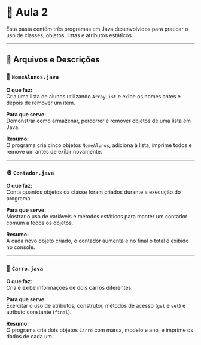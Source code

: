 # 🧩 Aula 2

Esta pasta contém três programas em Java desenvolvidos para praticar o uso de classes, objetos, listas e atributos estáticos.

---

## 📁 Arquivos e Descrições

### 🧱 `NomeAlunos.java`
**O que faz:**  
Cria uma lista de alunos utilizando `ArrayList` e exibe os nomes antes e depois de remover um item.

**Para que serve:**  
Demonstrar como armazenar, percorrer e remover objetos de uma lista em Java.

**Resumo:**  
O programa cria cinco objetos `NomeAlunos`, adiciona à lista, imprime todos e remove um antes de exibir novamente.

---

### ⚙️ `Contador.java`
**O que faz:**  
Conta quantos objetos da classe foram criados durante a execução do programa.

**Para que serve:**  
Mostrar o uso de variáveis e métodos estáticos para manter um contador comum a todos os objetos.

**Resumo:**  
A cada novo objeto criado, o contador aumenta e no final o total é exibido no console.

---

### 🚗 `Carro.java`
**O que faz:**  
Cria e exibe informações de dois carros diferentes.

**Para que serve:**  
Exercitar o uso de atributos, construtor, métodos de acesso (`get` e `set`) e atributo constante (`final`).

**Resumo:**  
O programa cria dois objetos `Carro` com marca, modelo e ano, e imprime os dados de cada um.
